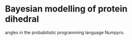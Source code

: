 ﻿# Bayesian modelling of protein dihedral
angles in the probabilistic programming
language Numpyro.
